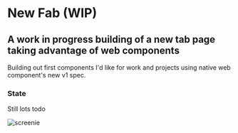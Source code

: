 # New Fab (WIP)

## A work in progress building of a new tab page taking advantage of web components

Building out first components I'd like for work and projects using native web component's new v1 spec.

### State

Still lots todo

![screenie](https://i.imgur.com/9YdgYkj.png)

